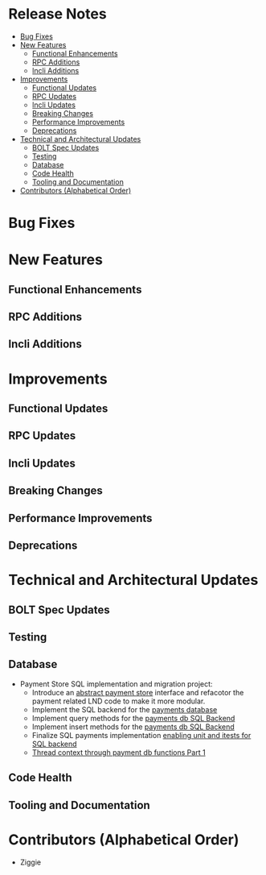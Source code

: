 # Release Notes
- [Bug Fixes](#bug-fixes)
- [New Features](#new-features)
    - [Functional Enhancements](#functional-enhancements)
    - [RPC Additions](#rpc-additions)
    - [lncli Additions](#lncli-additions)
- [Improvements](#improvements)
    - [Functional Updates](#functional-updates)
    - [RPC Updates](#rpc-updates)
    - [lncli Updates](#lncli-updates)
    - [Breaking Changes](#breaking-changes)
    - [Performance Improvements](#performance-improvements)
    - [Deprecations](#deprecations)
- [Technical and Architectural Updates](#technical-and-architectural-updates)
    - [BOLT Spec Updates](#bolt-spec-updates)
    - [Testing](#testing)
    - [Database](#database)
    - [Code Health](#code-health)
    - [Tooling and Documentation](#tooling-and-documentation)
- [Contributors (Alphabetical Order)](#contributors)

# Bug Fixes

# New Features
## Functional Enhancements

## RPC Additions

## lncli Additions

# Improvements
## Functional Updates

## RPC Updates

## lncli Updates

## Breaking Changes

## Performance Improvements

## Deprecations

# Technical and Architectural Updates
## BOLT Spec Updates

## Testing

## Database

* Payment Store SQL implementation and migration project:
  * Introduce an [abstract payment 
    store](https://github.com/lightningnetwork/lnd/pull/10153) interface and
    refacotor the payment related LND code to make it more modular.
  * Implement the SQL backend for the [payments 
    database](https://github.com/lightningnetwork/lnd/pull/9147)
  * Implement query methods for the [payments db 
    SQL Backend](https://github.com/lightningnetwork/lnd/pull/10287)
  * Implement insert methods for the [payments db 
    SQL Backend](https://github.com/lightningnetwork/lnd/pull/10291)
  * Finalize SQL payments implementation [enabling unit and itests
    for SQL backend](https://github.com/lightningnetwork/lnd/pull/10292)
  * [Thread context through payment 
    db functions Part 1](https://github.com/lightningnetwork/lnd/pull/10307)


## Code Health

## Tooling and Documentation

# Contributors (Alphabetical Order)

* Ziggie
